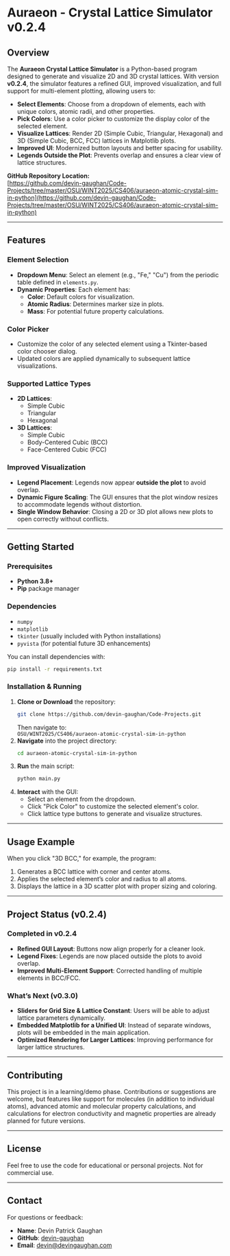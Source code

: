 # Auraeon - Crystal Lattice Simulator v0.2.4

## Overview

The **Auraeon Crystal Lattice Simulator** is a Python-based program designed to generate and visualize 2D and 3D crystal lattices. With version **v0.2.4**, the simulator features a refined GUI, improved visualization, and full support for multi-element plotting, allowing users to:

- **Select Elements**: Choose from a dropdown of elements, each with unique colors, atomic radii, and other properties.
- **Pick Colors**: Use a color picker to customize the display color of the selected element.
- **Visualize Lattices**: Render 2D (Simple Cubic, Triangular, Hexagonal) and 3D (Simple Cubic, BCC, FCC) lattices in Matplotlib plots.
- **Improved UI**: Modernized button layouts and better spacing for usability.
- **Legends Outside the Plot**: Prevents overlap and ensures a clear view of lattice structures.

**GitHub Repository Location:**  
[https://github.com/devin-gaughan/Code-Projects/tree/master/OSU/WINT2025/CS406/auraeon-atomic-crystal-sim-in-python](https://github.com/devin-gaughan/Code-Projects/tree/master/OSU/WINT2025/CS406/auraeon-atomic-crystal-sim-in-python)

---

## Features

### Element Selection

- **Dropdown Menu**: Select an element (e.g., "Fe," "Cu") from the periodic table defined in `elements.py`.
- **Dynamic Properties**: Each element has:
  - **Color**: Default colors for visualization.
  - **Atomic Radius**: Determines marker size in plots.
  - **Mass**: For potential future property calculations.

### Color Picker

- Customize the color of any selected element using a Tkinter-based color chooser dialog.
- Updated colors are applied dynamically to subsequent lattice visualizations.

### Supported Lattice Types

- **2D Lattices**:
  - Simple Cubic
  - Triangular
  - Hexagonal
- **3D Lattices**:
  - Simple Cubic
  - Body-Centered Cubic (BCC)
  - Face-Centered Cubic (FCC)

### Improved Visualization

- **Legend Placement**: Legends now appear **outside the plot** to avoid overlap.
- **Dynamic Figure Scaling**: The GUI ensures that the plot window resizes to accommodate legends without distortion.
- **Single Window Behavior**: Closing a 2D or 3D plot allows new plots to open correctly without conflicts.

---

## Getting Started

### Prerequisites

- **Python 3.8+**
- **Pip** package manager

### Dependencies

- `numpy`
- `matplotlib`
- `tkinter` (usually included with Python installations)
- `pyvista` (for potential future 3D enhancements)

You can install dependencies with:

```bash
pip install -r requirements.txt
```

### Installation & Running

1. **Clone or Download** the repository:
   ```bash
   git clone https://github.com/devin-gaughan/Code-Projects.git
   ```
   Then navigate to:  
   `OSU/WINT2025/CS406/auraeon-atomic-crystal-sim-in-python`
2. **Navigate** into the project directory:
   ```bash
   cd auraeon-atomic-crystal-sim-in-python
   ```
3. **Run** the main script:
   ```bash
   python main.py
   ```
4. **Interact** with the GUI:
   - Select an element from the dropdown.
   - Click "Pick Color" to customize the selected element's color.
   - Click lattice type buttons to generate and visualize structures.

---

## Usage Example

When you click "3D BCC," for example, the program:

1. Generates a BCC lattice with corner and center atoms.
2. Applies the selected element’s color and radius to all atoms.
3. Displays the lattice in a 3D scatter plot with proper sizing and coloring.

---

## Project Status (v0.2.4)

### Completed in v0.2.4

- **Refined GUI Layout**: Buttons now align properly for a cleaner look.
- **Legend Fixes**: Legends are now placed outside the plots to avoid overlap.
- **Improved Multi-Element Support**: Corrected handling of multiple elements in BCC/FCC.

### What’s Next (v0.3.0)

- **Sliders for Grid Size & Lattice Constant**: Users will be able to adjust lattice parameters dynamically.
- **Embedded Matplotlib for a Unified UI**: Instead of separate windows, plots will be embedded in the main application.
- **Optimized Rendering for Larger Lattices**: Improving performance for larger lattice structures.

---

## Contributing

This project is in a learning/demo phase. Contributions or suggestions are welcome, but features like support for molecules (in addition to individual atoms), advanced atomic and molecular property calculations, and calculations for electron conductivity and magnetic properties are already planned for future versions.

---

## License

Feel free to use the code for educational or personal projects. Not for commercial use.

---

## Contact

For questions or feedback:

- **Name**: Devin Patrick Gaughan
- **GitHub**: [devin-gaughan](https://github.com/devin-gaughan)
- **Email**: devin@devingaughan.com

